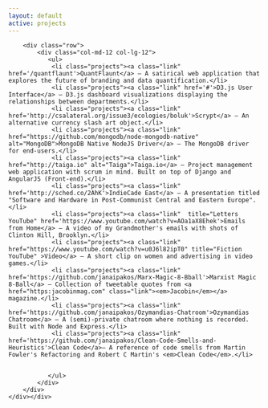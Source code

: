 ```yaml
---
layout: default
active: projects
---
```

<div class="page-section short" id="about" name="about">
    <div class="container">

        <div class="row">
            <div class="col-md-12 col-lg-12">
               <ul>
                <li class="projects"><a class="link" href='/quantflaunt'>QuantFlaunt</a> – A satirical web application that explores the future of branding and data quantification.</li>
                <li class="projects"><a class="link" href='#'>D3.js User Interface</a> – D3.js dashboard visualizations displaying the relationships between departments.</li>
                <li class="projects"><a class="link" href='http://csalateral.org/issue3/ecologies/boluk'>Scrypt</a> – An alternative currency slash art object.</li>
                <li class="projects"><a class="link" href="https://github.com/mongodb/node-mongodb-native" alt="MongoDB">MongoDB Native NodeJS Driver</a> – The MongoDB driver for end-users.</li>
                <li class="projects"><a class="link" href="http://taiga.io" alt="Taiga">Taiga.io</a> – Project management web application with scrum in mind. Built on top of Django and AngularJS (Front-end).</li>
                <li class="projects"><a class="link"  href='http://sched.co/2AhK'>IndieCade East</a> – A presentation titled "Software and Hardware in Post-Communist Central and Eastern Europe".</li>
                <li class="projects"><a class="link"  title="Letters YouTube" href='https://www.youtube.com/watch?v=AOa1aX8Ehek'>Emails from Home</a> – A video of my Grandmother's emails with shots of Clinton Hill, Brooklyn.</li>
                <li class="projects"><a class="link"  href="https://www.youtube.com/watch?v=u0J6l82ipT0" title="Fiction YouTube" >Video</a> – A short clip on women and advertising in video games.</li>
                <li class="projects"><a class="link" href='https://github.com/janaipakos/Marx-Magic-8-Bball'>Marxist Magic 8-Ball</a> – Collection of tweetable quotes from <a href="https:jacobinmag.com" class="link"><em>Jacobin</em></a> magazine.</li>
                <li class="projects"><a class="link"  href='https://github.com/janaipakos/Ozymandias-Chatroom'>Ozymandias Chatroom</a> – A (semi)-private chatroom where nothing is recorded. Built with Node and Express.</li>
                <li class="projects"><a class="link"  href='https://github.com/janaipakos/Clean-Code-Smells-and-Heuristics'>Clean Code</a>– A reference of code smells from Martin Fowler's Refactoring and Robert C Martin's <em>Clean Code</em>.</li>


               </ul>
            </div>
        </div>
    </div></div>



